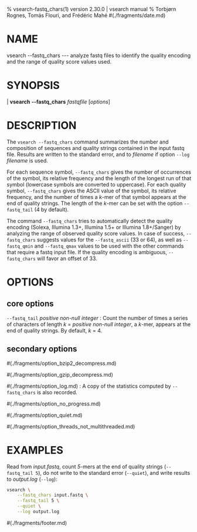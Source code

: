 % vsearch-fastq_chars(1) version 2.30.0 | vsearch manual
% Torbjørn Rognes, Tomás Flouri, and Frédéric Mahé
#(./fragments/date.md)

# NAME

vsearch \-\-fastq_chars --- analyze fastq files to identify the
quality encoding and the range of quality score values used.


# SYNOPSIS

| **vsearch** **\-\-fastq_chars** _fastqfile_ \[_options_]


# DESCRIPTION

The `vsearch --fastq_chars` command summarizes the number and
composition of sequences and quality strings contained in the input
fastq file. Results are written to the standard error, and to
*filename* if option `--log` *filename* is used.

For each sequence symbol, `--fastq_chars` gives the number of
occurrences of the symbol, its relative frequency and the length of
the longest run of that symbol (lowercase symbols are converted to
uppercase). For each quality symbol, `--fastq_chars` gives the ASCII
value of the symbol, its relative frequency, and the number of times a
*k*-mer of that symbol appears at the end of quality strings. The
length of the *k*-mer can be set with the option `--fastq_tail` (4 by
default).

The command `--fastq_chars` tries to automatically detect the quality
encoding (Solexa, Illumina 1.3+, Illumina 1.5+ or Illumina
1.8+/Sanger) by analyzing the range of observed quality score
values. In case of success, `--fastq_chars` suggests values for the
`--fastq_ascii` (33 or 64), as well as `--fastq_qmin` and
`--fastq_qmax` values to be used with the other commands that require
a fastq input file. If the quality encoding is ambiguous,
`--fastq_chars` will favor an offset of 33.


# OPTIONS

## core options

`--fastq_tail` *positive non-null integer*
: Count the number of times a series of characters of length *k* =
  *positive non-null integer*, a *k*-mer, appears at the end of
  quality strings. By default, *k* = 4.


## secondary options

#(./fragments/option_bzip2_decompress.md)

#(./fragments/option_gzip_decompress.md)

#(./fragments/option_log.md)
: A copy of the statistics computed by `--fastq_chars` is also recorded.

#(./fragments/option_no_progress.md)

#(./fragments/option_quiet.md)

#(./fragments/option_threads_not_multithreaded.md)


# EXAMPLES

Read from *input.fastq*, count *5*-mers at the end of quality strings
(`--fastq_tail 5`), do not write to the standard error (`--quiet`),
and write results to *output.log* (`--log`):

```sh
vsearch \
    --fastq_chars input.fastq \
    --fastq_tail 5 \
    --quiet \
    --log output.log
```

#(./fragments/footer.md)
